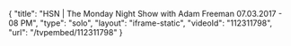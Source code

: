 {
    "title": "HSN | The Monday Night Show with Adam Freeman 07.03.2017 - 08 PM",
    "type": "solo",
    "layout": "iframe-static",
    "videoId": "112311798",
    "url": "\/tvpembed\/112311798"
}